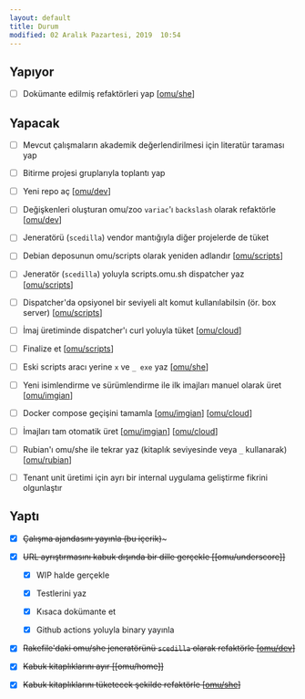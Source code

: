 ```yaml
---
layout: default
title: Durum
modified: 02 Aralık Pazartesi, 2019  10:54
---
```


Yapıyor
-------

- [ ] Dokümante edilmiş refaktörleri yap [[omu/she]]

Yapacak
-------

- [ ] Mevcut çalışmaların akademik değerlendirilmesi için literatür taraması yap

- [ ] Bitirme projesi gruplarıyla toplantı yap

- [ ] Yeni repo aç [[omu/dev]]

- [ ] Değişkenleri oluşturan omu/zoo `variac`'ı `backslash` olarak refaktörle [[omu/dev]]

- [ ] Jeneratörü (`scedilla`) vendor mantığıyla diğer projelerde de tüket

- [ ] Debian deposunun omu/scripts olarak yeniden adlandır [[omu/scripts]]

- [ ] Jeneratör (`scedilla`) yoluyla scripts.omu.sh dispatcher yaz [[omu/scripts]]

- [ ] Dispatcher'da opsiyonel bir seviyeli alt komut kullanılabilsin (ör. box server) [[omu/scripts]]

- [ ] İmaj üretiminde dispatcher'ı curl yoluyla tüket [[omu/cloud]]

- [ ] Finalize et [[omu/scripts]]

- [ ] Eski scripts aracı yerine `x` ve `_ exe` yaz [[omu/she]]

- [ ] Yeni isimlendirme ve sürümlendirme ile ilk imajları manuel olarak üret [[omu/imgian]]

- [ ] Docker compose geçişini tamamla [[omu/imgian]] [[omu/cloud]]

- [ ] İmajları tam otomatik üret [[omu/imgian]] [[omu/cloud]]

- [ ] Rubian'ı omu/she ile tekrar yaz (kitaplık seviyesinde veya `_` kullanarak) [[omu/rubian]]

- [ ] Tenant unit üretimi için ayrı bir internal uygulama geliştirme fikrini olgunlaştır

Yaptı
-------

- [X] ~~Çalışma ajandasını yayınla (bu içerik)~~~

- [X] ~~URL ayrıştırmasını kabuk dışında bir dille gerçekle [[omu/underscore]]~~

  + [X] WIP halde gerçekle

  + [X] Testlerini yaz

  + [X] Kısaca dokümante et

  + [X] Github actions yoluyla binary yayınla

- [X] ~~Rakefile'daki omu/she jeneratörünü `scedilla` olarak refaktörle [[omu/dev]]~~

- [X] ~~Kabuk kitaplıklarını ayır [[omu/home]]~~

- [X] ~~Kabuk kitaplıklarını tüketecek şekilde refaktörle [[omu/she]]~~

[omu/cloud]:   https://github.com/omu/cloud
[omu/dev]:     https://github.com/omu/dev
[omu/imgian]:  https://github.com/omu/imgian
[omu/rubian]:  https://github.com/omu/imgian
[omu/scripts]: https://github.com/omu/scripts
[omu/she]:     https://github.com/omu/home
[omu/she]:     https://github.com/omu/she
[omu/zoo/usl]: https://github.com/omu/underscore
